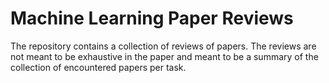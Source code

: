 # **Machine Learning Paper Reviews**
The repository contains a collection of reviews of papers. 
The reviews are not meant to be exhaustive in the paper and meant to be a summary of the collection of encountered papers per task.